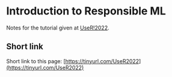 # Introduction to Responsible ML

Notes for the tutorial given at [UseR!2022](https://user2022.r-project.org/). 

## Short link

Short link to this page: [https://tinyurl.com/UseR2022](https://tinyurl.com/UseR2022)
